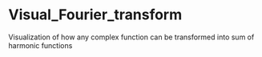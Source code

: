 # Visual_Fourier_transform
Visualization of how any complex function can be transformed into sum of harmonic functions
